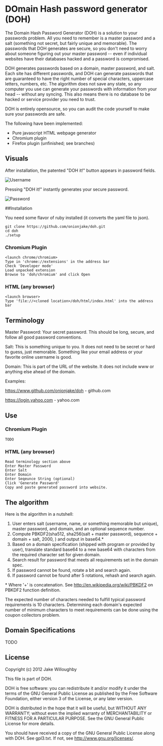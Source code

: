 # DOmain Hash password generator (DOH)

The Domain Hash Password Generator (DOH) is a solution to your passwords problem.  All you need to remember is a master password and a salt (something not secret, but fairly unique and memorable).  The passwords that DOH generates are secure, so you don't need to worry about someone figuring out your master password -- even if individual websites have their databases hacked and a password is compromised.

DOH generates passwords based on a domain, master password, and salt.  Each site has different passwords, and DOH can generate passwords that are guaranteed to have the right number of special characters, uppercase letters, numbers, etc.  The algorithm does not save any state, so any computer you use can generate your passwords with information from your head -- without any syncing.  This also means there is no database to be hacked or service provider you need to trust.

DOH is entirely opensource, so you can audit the code yourself to make sure your passwords are safe.

The following have been implemented:

* Pure javascript HTML webpage generator
* Chromium plugin
* Firefox plugin (unfinished; see branches)

## Visuals

After installation, the patented "DOH it!" button appears in password fields.

![Username](https://raw.githubusercontent.com/amozoss/doh/master/images/username.png)

Pressing "DOH it!" instantly generates your secure password. 

![Password](https://raw.githubusercontent.com/amozoss/doh/master/images/password_generated.png)



##Installation

You need some flavor of ruby installed (it converts the yaml file to json).

    git clone https://github.com/onionjake/doh.git
    cd doh
    ./setup

### Chromium Plugin

    <launch chrome/chromium>
    Type in 'chrome://extensions' in the address bar
    Check 'Developer mode'
    Load unpacked extension
    Browse to 'doh/chromium' and click Open
    
### HTML (any browser)

    <launch browser>
    Type 'file://<cloned location>/doh/html/index.html' into the address bar
    
    
## Terminology

Master Password:  Your secret password.  This should be long, secure, and follow all good password conventions.

Salt:  This is something unique to you.  It does not need to be secret or hard to guess, just memorable.  Something like your email address or your favorite online username is good.

Domain: This is part of the URL of the website.  It does not include www or anything else ahead of the domain.

Examples: 

https://www.github.com/onionjake/doh - github.com
          
https://login.yahoo.com - yahoo.com

## Use

### Chromium Plugin

    TODO    

### HTML (any browser)

    Read terminology section above
    Enter Master Password
    Enter Salt
    Enter Domain
    Enter Seqeunce String (optional)
    Click 'Generate Password'
    Copy and paste generated password into website.
    
## The algorithm

Here is the algorithm in a nutshell:

1. User enters salt (username, name, or something memorable but unique), master password, and domain, and an optional sequence number.
2. Compute PBKDF2(sha512, sha256(salt + master password), sequence + domain + salt, 2000, <varies on domain spec>) and output in base64.*
3. Based on a domain specification (shipped with program or provided by user), translate standard base64 to a new base64 with characters from the required character set for given domain.
4. Search result for password that meets all requirements set in the domain spec.
5. If password cannot be found, rotate a bit and search again.
6. If password cannot be found after 5 rotations, rehash and search again.

\* Where '+' is concatenation.  See http://en.wikipedia.org/wiki/PBKDF2 on PBKDF2 function definition.

The expected number of characters needed to fulfill typical password requirements is 10 characters. Determining each domain's expected number of minimum characters to meet requirements can be done using the coupon collectors problem.

## Domain Specifications

TODO

## License

Copyright (c) 2012 Jake Willoughby

This file is part of DOH.

DOH is free software: you can redistribute it and/or modify
it under the terms of the GNU General Public License as published by
the Free Software Foundation, either version 3 of the License, or
any later version.

DOH is distributed in the hope that it will be useful,
but WITHOUT ANY WARRANTY; without even the implied warranty of
MERCHANTABILITY or FITNESS FOR A PARTICULAR PURPOSE.  See the
GNU General Public License for more details.

You should have received a copy of the GNU General Public License
along with DOH.  See gpl3.txt. If not, see <http://www.gnu.org/licenses/>.

